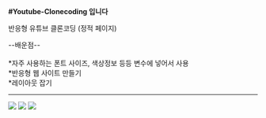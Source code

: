 **#Youtube-Clonecoding 입니다**

반응형 유튜브 클론코딩 (정적 페이지)


--배운점--<br><br>
*자주 사용하는 폰트 사이즈, 색상정보 등등 변수에 넣어서 사용<br>
*반응형 웹 사이트 만들기<br>
*레이아웃 잡기<br>





---
<img src="https://img.shields.io/badge/CSS-1572B6?style=flat-square&logo=CSS&logoColor=black"/>
<img src="https://img.shields.io/badge/HTML5-E34F26?style=flat-square&logo=HTML5&logoColor=black"/>
<img src="https://img.shields.io/badge/JS-F7DF1E?style=flat-square&logo=Javascript&logoColor=black"/>
